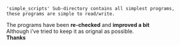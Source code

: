     'simple_scripts' Sub-directory contains all simplest programs,
    these programs are simple to read/write.

The programs have been **re-checked** and **improved a bit**  
Although i’ve tried to keep it as orignal as possible.  
**Thanks**
